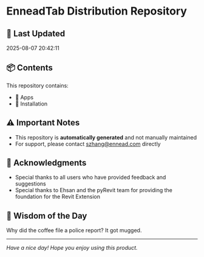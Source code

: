 # EnneadTab Distribution Repository

## 📅 Last Updated
2025-08-07 20:42:11



## 📦 Contents
This repository contains:
- 📂 Apps
- 📂 Installation

## ⚠️ Important Notes
- This repository is **automatically generated** and not manually maintained
- For support, please contact szhang@ennead.com directly

## 🙏 Acknowledgments
- Special thanks to all users who have provided feedback and suggestions
- Special thanks to Ehsan and the pyRevit team for providing the foundation for the Revit Extension

## 💭 Wisdom of the Day
Why did the coffee file a police report? It got mugged.

---
*Have a nice day! Hope you enjoy using this product.*
